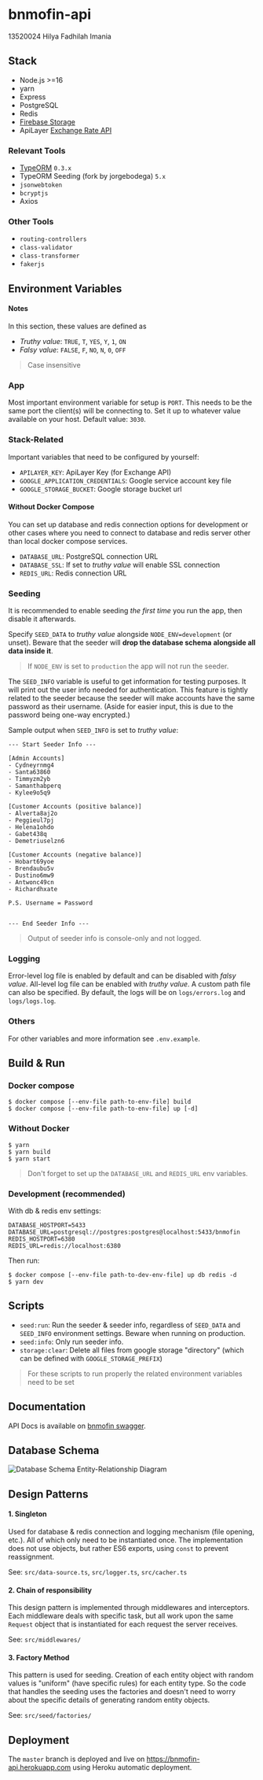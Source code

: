 # bnmofin-api

13520024 Hilya Fadhilah Imania


## Stack

- Node.js >=16
- yarn
- Express
- PostgreSQL
- Redis
- [Firebase Storage](https://firebase.google.com/docs/admin/setup)
- ApiLayer [Exchange Rate API](https://exchangeratesapi.io/documentation/)

### Relevant Tools

- [TypeORM](https://typeorm.io/) `0.3.x`
- TypeORM Seeding (fork by jorgebodega) `5.x`
- `jsonwebtoken`
- `bcryptjs`
- Axios

### Other Tools

- `routing-controllers`
- `class-validator`
- `class-transformer`
- `fakerjs`


## Environment Variables

#### Notes

In this section, these values are defined as
- *Truthy value*: `TRUE`, `T`, `YES`, `Y`, `1`, `ON`
- *Falsy value*: `FALSE`, `F`, `NO`, `N`, `0`, `OFF`

> Case insensitive

### App

Most important environment variable for setup is `PORT`. This needs
to be the same port the client(s) will be connecting to. Set it up to
whatever value available on your host. Default value: `3030`.

### Stack-Related

Important variables that need to be configured by yourself:

- `APILAYER_KEY`: ApiLayer Key (for Exchange API)
- `GOOGLE_APPLICATION_CREDENTIALS`: Google service account key file
- `GOOGLE_STORAGE_BUCKET`: Google storage bucket url

#### Without Docker Compose

You can set up database and redis connection options for development
or other cases where you need to connect to database and redis server
other than local docker compose services.

- `DATABASE_URL`: PostgreSQL connection URL
- `DATABASE_SSL`: If set to *truthy value* will enable SSL connection
- `REDIS_URL`: Redis connection URL

### Seeding

It is recommended to enable seeding *the first time* you run the app,
then disable it afterwards.

Specify `SEED_DATA` to *truthy value* alongside `NODE_ENV=development`
(or unset). Beware that the seeder will **drop the database schema**
**alongside all data inside it**.

> If `NODE_ENV` is set to `production` the app will not run the seeder.

The `SEED_INFO` variable is useful to get information for testing
purposes. It will print out the user info needed for authentication.
This feature is tightly related to the seeder because the seeder will
make accounts have the same password as their username. (Aside for
easier input, this is due to the password being one-way encrypted.)

Sample output when `SEED_INFO` is set to *truthy value*:

```
--- Start Seeder Info ---

[Admin Accounts]
- Cydneyrnmg4
- Santa63860
- Timmyzm2yb
- Samanthabperq
- Kylee9o5q9

[Customer Accounts (positive balance)]
- Alverta8aj2o
- Peggieul7pj
- Helena1ohdo
- Gabet438q
- Demetriuselzn6

[Customer Accounts (negative balance)]
- Hobart69yoe
- Brendaubu5v
- Dustino6mw9
- Antwonc49cn
- Richardhxate

P.S. Username = Password


--- End Seeder Info ---
```

> Output of seeder info is console-only and not logged.

### Logging

Error-level log file is enabled by default and can be disabled with
*falsy value*. All-level log file can be enabled with *truthy value*.
A custom path file can also be specified. By default, the logs will
be on `logs/errors.log` and `logs/logs.log`.

### Others

For other variables and more information see `.env.example`.


## Build & Run

### Docker compose

```
$ docker compose [--env-file path-to-env-file] build
$ docker compose [--env-file path-to-env-file] up [-d]
```

### Without Docker

```
$ yarn
$ yarn build
$ yarn start
```

> Don't forget to set up the `DATABASE_URL` and `REDIS_URL` env variables.

### Development (recommended)

With db & redis env settings:

```
DATABASE_HOSTPORT=5433
DATABASE_URL=postgresql://postgres:postgres@localhost:5433/bnmofin
REDIS_HOSTPORT=6380
REDIS_URL=redis://localhost:6380
```

Then run:

```
$ docker compose [--env-file path-to-dev-env-file] up db redis -d
$ yarn dev
```

## Scripts

- `seed:run`: Run the seeder & seeder info, regardless of `SEED_DATA`
  and `SEED_INFO` environment settings. Beware when running on production.
- `seed:info`: Only run seeder info.
- `storage:clear`: Delete all files from google storage "directory" (which can
  be defined with `GOOGLE_STORAGE_PREFIX`)

> For these scripts to run properly the related environment variables need to
> be set


## Documentation

API Docs is available on [bnmofin swagger](https://app.swaggerhub.com/apis/bnmofin/bnmofin-api/1.0).

## Database Schema

![Database Schema Entity-Relationship Diagram](/docs/schema.png)

## Design Patterns

#### 1. Singleton

Used for database & redis connection and logging mechanism (file opening, etc.).
All of which only need to be instantiated once. The implementation does not use
objects, but rather ES6 exports, using `const` to prevent reassignment.

See: `src/data-source.ts`, `src/logger.ts`, `src/cacher.ts`

#### 2. Chain of responsibility

This design pattern is implemented through middlewares and interceptors. Each
middleware deals with specific task, but all work upon the same `Request` object
that is instantiated for each request the server receives.

See: `src/middlewares/`

#### 3. Factory Method

This pattern is used for seeding. Creation of each entity object with random values
is "uniform" (have specific rules) for each entity type. So the code that handles the
seeding uses the factories and doesn't need to worry about the specific details of
generating random entity objects.

See: `src/seed/factories/`


## Deployment

The `master` branch is deployed and live on <https://bnmofin-api.herokuapp.com>
using Heroku automatic deployment.
